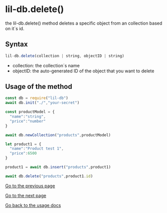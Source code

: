 ﻿# lil-db.delete()
the lil-db.delete() method deletes a specific object from an collection based on it´s id.
## Syntax
```js
lil-db.delete(collection | string, objectID | string)
```

 - collection: the collection´s name
 - objectID: the auto-generated ID of the object that you want to delete
## Usage of the method
```js
const db = require("lil-db")
await db.init("./","your-secret")

const productModel = {
  "name":"string",
  "price":"number"
}

await db.newCollection("products",productModel)

let product1 = {
  "name":"Product test 1",
  "price":6500
}

product1 = await db.insert("products",product1)

await db.delete("products",product1.id)
```
[Go to the previous page](https://github.com/santiagomirantes/lil-db-docs/blob/main/Usage/modify.md)

[Go to the next page](https://github.com/santiagomirantes/lil-db-docs/blob/main/Usage/deleteCollection.md)

[Go back to the usage docs](https://github.com/santiagomirantes/lil-db-docs/blob/main/Usage/USAGE_DOCS.md)



